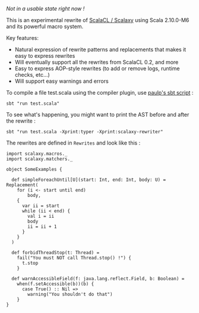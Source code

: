 *Not in a usable state right now !*

This is an experimental rewrite of [ScalaCL / Scalaxy](http://code.google.com/p/scalacl/) using Scala 2.10.0-M6 and its powerful macro system.

Key features:
*   Natural expression of rewrite patterns and replacements that makes it easy to express rewrites
*   Will eventually support all the rewrites from ScalaCL 0.2, and more
*   Easy to express AOP-style rewrites (to add or remove logs, runtime checks, etc...)
*   Will support easy warnings and errors

To compile a file test.scala using the compiler plugin, use [paulp's sbt script](https://github.com/paulp/sbt-extras) :

    sbt "run test.scala"

To see what's happening, you might want to print the AST before and after the rewrite :

    sbt "run test.scala -Xprint:typer -Xprint:scalaxy-rewriter"
    
The rewrites are defined in `Rewrites` and look like this :

	import scalaxy.macros._
	import scalaxy.matchers._
	
	object SomeExamples {
	
	  def simpleForeachUntil[U](start: Int, end: Int, body: U) = Replacement(
		for (i <- start until end) 
			body,
		{
		  var ii = start
		  while (ii < end) {
			val i = ii
			body
			ii = ii + 1  
		  }
		}
	  )
		
	  def forbidThreadStop(t: Thread) = 
		fail("You must NOT call Thread.stop() !") {
		  t.stop
		}
	  
	  def warnAccessibleField(f: java.lang.reflect.Field, b: Boolean) =
		when(f.setAccessible(b))(b) {
		  case True() :: Nil =>
			warning("You shouldn't do that")
		}
	}


